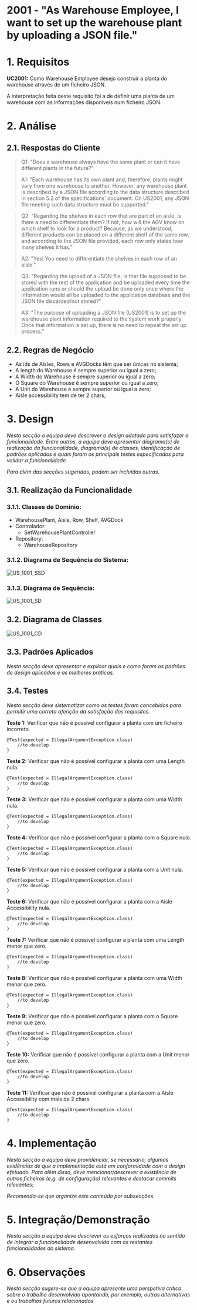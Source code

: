 # 2001 - "As Warehouse Employee, I want to set up the warehouse plant by uploading a JSON file."



# 1. Requisitos


**UC2001:** Como Warehouse Employee desejo construir a planta do warehouse através de um ficheiro JSON.

A interpretação feita deste requisito foi a de definir uma planta de um warehouse com as informações disponiveis num ficheiro JSON.

# 2. Análise

## 2.1. Respostas do Cliente

>Q1: "Does a warehouse always have the same plant or can it have different plants in the future?"
>
>A1: "Each warehouse has its own plant and, therefore, plants might vary from one warehouse to another. However, any warehouse plant is described by a JSON file according to the data structure described in section 5.2 of the specifications' document. On US2001, any JSON file meeting such data structure must be supported."

>Q2: "Regarding the shelves in each row that are part of an aisle, is there a need to differentiate them? If not, how will the AGV know on which shelf to look for a product? Because, as we understood, different products can be placed on a different shelf of the same row, and according to the JSON file provided, each row only states how many shelves it has."
>
>A2: "Yes! You need to differentiate the shelves in each row of an aisle."

>Q3: "Regarding the upload of a JSON file, is that file supposed to be stored with the rest of the application and be uploaded every time the application runs or should the upload be done only once where the information would all be uploaded to the application database and the JSON file discarded/not stored?"
>
>A3: "The purpose of uploading a JSON file (US2001) is to set up the warehouse plant information required to the system work properly. Once that information is set up, there is no need to repeat the set up process."

 
## 2.2. Regras de Negócio

* As ids de Aisles, Rows e AVGDocks têm que ser únicas no sistema;
* A length do Warehouse é sempre superior ou igual a zero;
* A Width do Warehouse é sempre superior ou igual a zero;
* O Square do Warehouse é sempre superior ou igual a zero;
* A Unit do Warehouse é sempre superior ou igual a zero;
* Aisle accessibility tem de ter 2 chars;

# 3. Design

*Nesta secção a equipa deve descrever o design adotado para satisfazer a funcionalidade. Entre outros, a equipa deve apresentar diagrama(s) de realização da funcionalidade, diagrama(s) de classes, identificação de padrões aplicados e quais foram os principais testes especificados para validar a funcionalidade.*

*Para além das secções sugeridas, podem ser incluídas outras.*


## 3.1. Realização da Funcionalidade


### 3.1.1. Classes de Domínio:

* WarehousePlant, Aisle, Row, Shelf, AVGDock
* Controlador:
  * SetWarehousePlantController
* Repository:
  * WarehouseRepository


### 3.1.2. Diagrama de Sequência do Sistema:

![US_1001_SSD](US_1001_SSD.svg)


### 3.1.3. Diagrama de Sequência:

![US_1001_SD](US_1001_SD.svg)



## 3.2. Diagrama de Classes


![US_1001_CD](US_1001_CD.svg)


## 3.3. Padrões Aplicados

*Nesta secção deve apresentar e explicar quais e como foram os padrões de design aplicados e as melhores práticas.*

## 3.4. Testes
*Nesta secção deve sistematizar como os testes foram concebidos para permitir uma correta aferição da satisfação dos requisitos.*

**Teste 1:** Verificar que não é possível configurar a planta com um ficheiro incorreto.

	@Test(expected = IllegalArgumentException.class)
        //to develop
    }

**Teste 2:** Verificar que não é possível configurar a planta com uma Length nula.

	@Test(expected = IllegalArgumentException.class)
        //to develop
    }

**Teste 3:** Verificar que não é possível configurar a planta com uma Width nula.

	@Test(expected = IllegalArgumentException.class)
        //to develop
    }

**Teste 4:** Verificar que não é possível configurar a planta com o Square nulo.

	@Test(expected = IllegalArgumentException.class)
        //to develop
    }

**Teste 5:** Verificar que não é possível configurar a planta com a Unit nula.

	@Test(expected = IllegalArgumentException.class)
        //to develop
    }

**Teste 6:** Verificar que não é possível configurar a planta com a Aisle Accessibility nula.

	@Test(expected = IllegalArgumentException.class)
        //to develop
    }

**Teste 7:** Verificar que não é possível configurar a planta com uma Length menor que zero.

	@Test(expected = IllegalArgumentException.class)
        //to develop
    }

**Teste 8:** Verificar que não é possível configurar a planta com uma Width menor que zero.

	@Test(expected = IllegalArgumentException.class)
        //to develop
    }

**Teste 9:** Verificar que não é possível configurar a planta com o Square menor que zero.

	@Test(expected = IllegalArgumentException.class)
        //to develop
    }

**Teste 10:** Verificar que não é possível configurar a planta com a Unit menor que zero.

	@Test(expected = IllegalArgumentException.class)
        //to develop
    }

**Teste 11:** Verificar que não é possível configurar a planta com a Aisle Accessibility com mais de 2 chars.

	@Test(expected = IllegalArgumentException.class)
        //to develop
    }

# 4. Implementação

*Nesta secção a equipa deve providenciar, se necessário, algumas evidências de que a implementação está em conformidade com o design efetuado. Para além disso, deve mencionar/descrever a existência de outros ficheiros (e.g. de configuração) relevantes e destacar commits relevantes;*

*Recomenda-se que organize este conteúdo por subsecções.*

# 5. Integração/Demonstração

*Nesta secção a equipa deve descrever os esforços realizados no sentido de integrar a funcionalidade desenvolvida com as restantes funcionalidades do sistema.*

# 6. Observações

*Nesta secção sugere-se que a equipa apresente uma perspetiva critica sobre o trabalho desenvolvido apontando, por exemplo, outras alternativas e ou trabalhos futuros relacionados.*



